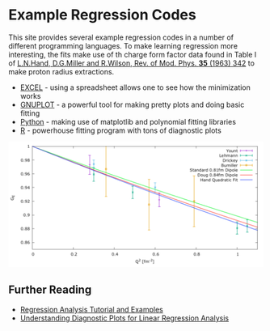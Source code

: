 # Example Regression Codes

This site provides several example regression codes in a number of different programming languages.    To make learning regression more interesting, the fits make use of th charge form factor data found in Table I of <a href=https://journals.aps.org/rmp/abstract/10.1103/RevModPhys.35.335>L.N.Hand, D.G.Miller and R.Wilson, Rev. of Mod. Phys. <b>35</b> (1963) 342</a> to make proton radius extractions.   

* <a href="https://github.com/JeffersonLab/Example-Fitting-Codes/blob/master/EXCEL/README.md">EXCEL</a> - using a spreadsheet allows one to see how the minimization works
* <a href="https://github.com/JeffersonLab/Example-Fitting-Codes/blob/master/GNUPLOT/README.md">GNUPLOT</a>  - a powerful tool for making pretty plots and doing basic fitting
* <a href="https://github.com/JeffersonLab/Example-Fitting-Codes/blob/master/Python/README.md">Python</a> - making use of matplotlib and polynomial fitting libraries
* <a href="https://github.com/JeffersonLab/Example-Fitting-Codes/blob/master/GNUPLOT/README.md">R</a> - powerhouse fitting program with tons of diagnostic plots

<img src="https://raw.githubusercontent.com/JeffersonLab/Example-Fitting-Codes/master/GNUPLOT/gnuplot-output.png" width="1024">

## Further Reading

* <a href="http://blog.minitab.com/blog/adventures-in-statistics-2/regression-analysis-tutorial-and-examples">Regression Analysis Tutorial and Examples</a>
* <a href="http://data.library.virginia.edu/diagnostic-plots/">Understanding Diagnostic Plots for Linear Regression Analysis</a>
